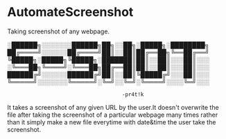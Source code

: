 # AutomateScreenshot
Taking screenshot of any webpage.
 

░██████╗░░░░░░░██████╗██╗░░██╗░█████╗░████████╗
██╔════╝░░░░░░██╔════╝██║░░██║██╔══██╗╚══██╔══╝
╚█████╗░█████╗╚█████╗░███████║██║░░██║░░░██║░░░
░╚═══██╗╚════╝░╚═══██╗██╔══██║██║░░██║░░░██║░░░
██████╔╝░░░░░░██████╔╝██║░░██║╚█████╔╝░░░██║░░░
╚═════╝░░░░░░░╚═════╝░╚═╝░░╚═╝░╚════╝░░░░╚═╝░░░
                                          
                                         -pr4t!k


It takes a screenshot of any given URL by the user.It doesn't overwrite the file after taking the screenshot of a particular webpage many times rather than it simply make a new file everytime with date&time the user take the screenshot.
